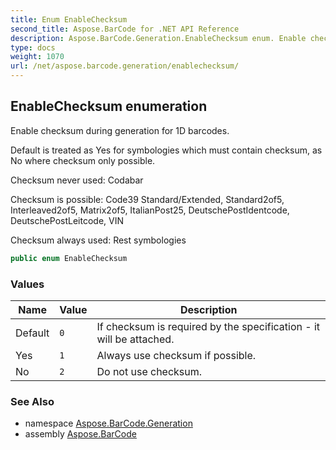 ```yaml
---
title: Enum EnableChecksum
second_title: Aspose.BarCode for .NET API Reference
description: Aspose.BarCode.Generation.EnableChecksum enum. Enable checksum during generation for 1D barcodes
type: docs
weight: 1070
url: /net/aspose.barcode.generation/enablechecksum/
---
```

## EnableChecksum enumeration

Enable checksum during generation for 1D barcodes.

Default is treated as Yes for symbologies which must contain checksum, as No where checksum only possible.

Checksum never used: Codabar

Checksum is possible: Code39 Standard/Extended, Standard2of5, Interleaved2of5, Matrix2of5, ItalianPost25, DeutschePostIdentcode, DeutschePostLeitcode, VIN

Checksum always used: Rest symbologies

```csharp
public enum EnableChecksum
```

### Values

| Name | Value | Description |
| --- | --- | --- |
| Default | `0` | If checksum is required by the specification - it will be attached. |
| Yes | `1` | Always use checksum if possible. |
| No | `2` | Do not use checksum. |

### See Also

* namespace [Aspose.BarCode.Generation](../../aspose.barcode.generation/)
* assembly [Aspose.BarCode](../../)


